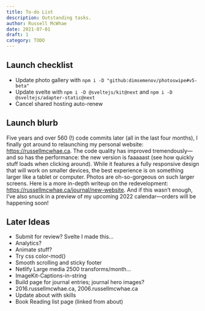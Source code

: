 ```yaml
---
title: To-do List
description: Outstanding tasks.
author: Russell McWhae
date: 2021-07-01
draft: 1
category: TODO
---
```


## Launch checklist

-   Update photo gallery with `npm i -D "github:dimsemenov/photoswipe#v5-beta"`
-   Update svelte with `npm i -D @sveltejs/kit@next` and `npm i -D @sveltejs/adapter-static@next`
-   Cancel shared hosting auto-renew

## Launch blurb

Five years and over 560 (!) code commits later (all in the last four months), I finally got around to relaunching my personal website: https://russellmcwhae.ca. The code quality has improved tremendously—and so has the performance: the new version is faaaaast (see how quickly stuff loads when clicking around). While it features a fully responsive design that will work on smaller devices, the best experience is on something larger like a tablet or computer. Photos are oh-so-gorgeous on such larger screens. Here is a more in-depth writeup on the redevelopment: https://russellmcwhae.ca/journal/new-website. And if this wasn’t enough, I’ve also snuck in a preview of my upcoming 2022 calendar—orders will be happening soon!

## Later Ideas

-   Submit for review? Svelte I made this…
-   Analytics?
-   Animate stuff?
-   Try css color-mod()
-   Smooth scrolling and sticky footer
-   Netlify Large media 2500 transforms/month…
-   ImageKit-Captions-in-string
-   Build <category> page for journal entries; journal hero images?
-   2016.russellmcwhae.ca, 2006.russellmcwhae.ca
-   Update about with skills
-   Book Reading list page (linked from about)
